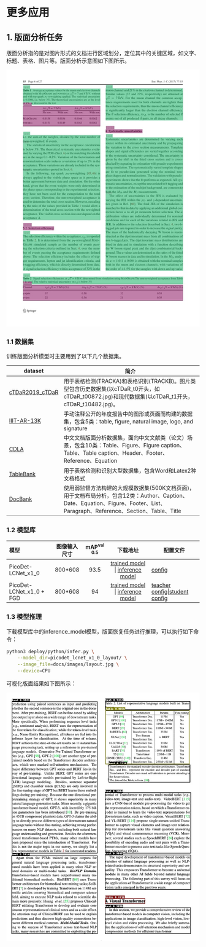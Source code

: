 # 更多应用


## 1. 版面分析任务

版面分析指的是对图片形式的文档进行区域划分，定位其中的关键区域，如文字、标题、表格、图片等。版面分析示意图如下图所示。

<div align="center">
    <img src="images/layout_demo.png" width="800">
</div>

### 1.1 数据集

训练版面分析模型时主要用到了以下几个数据集。

| dataset     | 简介                 |
| ------------------------------------------------------------ | ------------------------------------------------------------ |
| [cTDaR2019_cTDaR](https://cndplab-founder.github.io/cTDaR2019/) | 用于表格检测(TRACKA)和表格识别(TRACKB)。图片类型包含历史数据集(以cTDaR_t0开头，如cTDaR_t00872.jpg)和现代数据集(以cTDaR_t1开头，cTDaR_t10482.jpg)。 |
| [IIIT-AR-13K](http://cvit.iiit.ac.in/usodi/iiitar13k.php)    | 手动注释公开的年度报告中的图形或页面而构建的数据集，包含5类：table, figure, natural image, logo, and signature |
| [CDLA](https://github.com/buptlihang/CDLA)                   | 中文文档版面分析数据集，面向中文文献类（论文）场景，包含10类：Table、Figure、Figure caption、Table、Table caption、Header、Footer、Reference、Equation |
| [TableBank](https://github.com/doc-analysis/TableBank)       | 用于表格检测和识别大型数据集，包含Word和Latex2种文档格式     |
| [DocBank](https://github.com/doc-analysis/DocBank)           | 使用弱监督方法构建的大规模数据集(500K文档页面)，用于文档布局分析，包含12类：Author、Caption、Date、Equation、Figure、Footer、List、Paragraph、Reference、Section、Table、Title |


### 1.2 模型库

| 模型     | 图像输入尺寸 | mAP<sup>val<br/>0.5 |  下载地址  |  配置文件  |
| :-------- | :--------: |  :----------------: | :---------------: | ----------------- |
| PicoDet-LCNet_x1_0 |  800*608   |   93.5    | [trained model](https://paddleocr.bj.bcebos.com/ppstructure/models/layout/picodet_lcnet_x1_0_layout.pdparams) &#124; [inference model](https://paddleocr.bj.bcebos.com/ppstructure/models/layout/picodet_lcnet_x1_0_fgd_layout_infer.tar)  | [config](./picodet_lcnet_x1_0_layout.yml) |
| PicoDet-LCNet_x1_0 + FGD |  800*608   |   94     | [trained model](https://paddleocr.bj.bcebos.com/ppstructure/models/layout/picodet_lcnet_x1_0_fgd_layout.pdparams) &#124; [inference model](https://paddleocr.bj.bcebos.com/ppstructure/models/layout/picodet_lcnet_x1_0_layout_infer.tar)  | [teacher config](./picodet_lcnet_x2_5_layout.yml)&#124;[student config](./picodet_lcnet_x1_0_layout.yml) |

### 1.3 模型推理

下载模型库中的inference_model模型，版面恢复任务进行推理，可以执行如下命令：

```bash
python3 deploy/python/infer.py \
	--model_dir=picodet_lcnet_x1_0_layout/ \
	--image_file=docs/images/layout.jpg \
	--device=CPU
```

可视化版面结果如下图所示：

<div align="center">
    <img src="images/layout_res.jpg" width="800">
</div>

